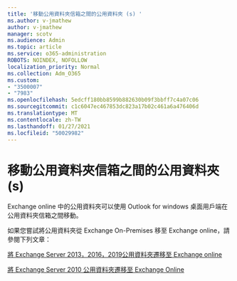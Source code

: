 ```yaml
---
title: '移動公用資料夾信箱之間的公用資料夾 (s) '
ms.author: v-jmathew
author: v-jmathew
manager: scotv
ms.audience: Admin
ms.topic: article
ms.service: o365-administration
ROBOTS: NOINDEX, NOFOLLOW
localization_priority: Normal
ms.collection: Adm_O365
ms.custom:
- "3500007"
- "7983"
ms.openlocfilehash: 5edcff180bb8599b882630b09f3bbff7c4a07c06
ms.sourcegitcommit: c1c6047ec467853dc823a17b02c461a6a476406d
ms.translationtype: MT
ms.contentlocale: zh-TW
ms.lasthandoff: 01/27/2021
ms.locfileid: "50029982"
---
```

# <a name="move-public-folders-between-public-folder-mailboxes"></a>移動公用資料夾信箱之間的公用資料夾 (s) 

Exchange online 中的公用資料夾可以使用 Outlook for windows 桌面用戶端在公用資料夾信箱之間移動。

如果您嘗試將公用資料夾從 Exchange On-Premises 移至 Exchange online，請參閱下列文章：

[將 Exchange Server 2013，2016，2019公用資料夾遷移至 Exchange online](https://aka.ms/ModernPFToEXO)

[將 Exchange Server 2010 公用資料夾遷移至 Exchange Online](https://aka.ms/LegacyPFToEXO)
